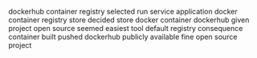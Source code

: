 dockerhub container registry selected run service application docker container registry store decided store docker container dockerhub given project open source seemed easiest tool default registry consequence container built pushed dockerhub publicly available fine open source project